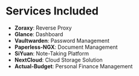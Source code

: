 # Services Included

- **Zoraxy**: Reverse Proxy  
- **Glance**: Dashboard  
- **Vaultwarden**: Password Management  
- **Paperless-NGX**: Document Management  
- **SiYuan**: Note-Taking Platform  
- **NextCloud**: Cloud Storage Solution  
- **Actual-Budget**: Personal Finance Management  
